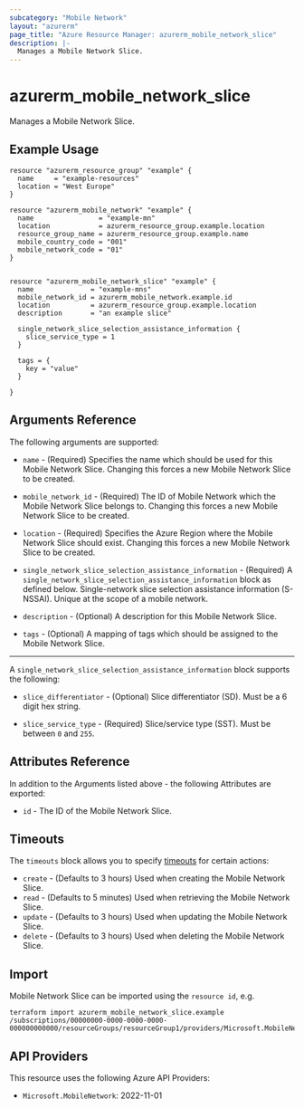 ```yaml
---
subcategory: "Mobile Network"
layout: "azurerm"
page_title: "Azure Resource Manager: azurerm_mobile_network_slice"
description: |-
  Manages a Mobile Network Slice.
---
```


# azurerm_mobile_network_slice

Manages a Mobile Network Slice.

## Example Usage

```hcl
resource "azurerm_resource_group" "example" {
  name     = "example-resources"
  location = "West Europe"
}

resource "azurerm_mobile_network" "example" {
  name                = "example-mn"
  location            = azurerm_resource_group.example.location
  resource_group_name = azurerm_resource_group.example.name
  mobile_country_code = "001"
  mobile_network_code = "01"
}


resource "azurerm_mobile_network_slice" "example" {
  name              = "example-mns"
  mobile_network_id = azurerm_mobile_network.example.id
  location          = azurerm_resource_group.example.location
  description       = "an example slice"

  single_network_slice_selection_assistance_information {
    slice_service_type = 1
  }

  tags = {
    key = "value"
  }

}
```

## Arguments Reference

The following arguments are supported:

* `name` - (Required) Specifies the name which should be used for this Mobile Network Slice. Changing this forces a new Mobile Network Slice to be created.

* `mobile_network_id` - (Required) The ID of Mobile Network which the Mobile Network Slice belongs to. Changing this forces a new Mobile Network Slice to be created.

* `location` - (Required) Specifies the Azure Region where the Mobile Network Slice should exist. Changing this forces a new Mobile Network Slice to be created.

* `single_network_slice_selection_assistance_information` - (Required) A `single_network_slice_selection_assistance_information` block as defined below. Single-network slice selection assistance information (S-NSSAI). Unique at the scope of a mobile network.

* `description` - (Optional) A description for this Mobile Network Slice.

* `tags` - (Optional) A mapping of tags which should be assigned to the Mobile Network Slice.

---

A `single_network_slice_selection_assistance_information` block supports the following:

* `slice_differentiator` - (Optional) Slice differentiator (SD). Must be a 6 digit hex string.

* `slice_service_type` - (Required) Slice/service type (SST). Must be between `0` and `255`.

## Attributes Reference

In addition to the Arguments listed above - the following Attributes are exported:

* `id` - The ID of the Mobile Network Slice.



## Timeouts

The `timeouts` block allows you to specify [timeouts](https://www.terraform.io/docs/configuration/resources.html#timeouts) for certain actions:

* `create` - (Defaults to 3 hours) Used when creating the Mobile Network Slice.
* `read` - (Defaults to 5 minutes) Used when retrieving the Mobile Network Slice.
* `update` - (Defaults to 3 hours) Used when updating the Mobile Network Slice.
* `delete` - (Defaults to 3 hours) Used when deleting the Mobile Network Slice.

## Import

Mobile Network Slice can be imported using the `resource id`, e.g.

```shell
terraform import azurerm_mobile_network_slice.example /subscriptions/00000000-0000-0000-0000-000000000000/resourceGroups/resourceGroup1/providers/Microsoft.MobileNetwork/mobileNetworks/mobileNetwork1/slices/slice1
```

## API Providers
<!-- This section is generated, changes will be overwritten -->
This resource uses the following Azure API Providers:

* `Microsoft.MobileNetwork`: 2022-11-01
